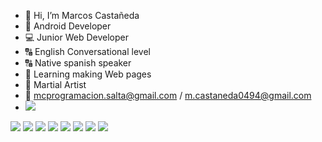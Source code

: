 - 👋 Hi, I’m Marcos Castañeda
- 📱 Android Developer
- 💻 Junior Web Developer
- 🔠 English Conversational level
- 🔠 Native spanish speaker
- 📖 Learning making Web pages
- 🥋 Martial Artist
- 📧 mcprogramacion.salta@gmail.com / m.castaneda0494@gmail.com
- <a href="https://www.linkedin.com/in/marcos-emanuel-casta%C3%B1eda-a99297146/">
        <img src="https://img.shields.io/badge/LinkedIn-0077B5?style=for-the-badge&logo=linkedin&logoColor=white" />
</a>


<img src="https://img.shields.io/badge/Android-3DDC84?style=for-the-badge&logo=android&logoColor=white " /> <img src="https://img.shields.io/badge/HTML5-E34F26?style=for-the-badge&logo=html5&logoColor=white " /> <img src="https://img.shields.io/badge/CSS3-1572B6?style=for-the-badge&logo=css3&logoColor=white " />
<img src="https://img.shields.io/badge/JavaScript-323330?style=for-the-badge&logo=javascript&logoColor=F7DF1E " />
<img src="https://img.shields.io/badge/Java-ED8B00?style=for-the-badge&logo=java&logoColor=white " />
<img src="https://img.shields.io/badge/MySQL-00000F?style=for-the-badge&logo=mysql&logoColor=white " /> 
<img src="https://img.shields.io/badge/Bootstrap-563D7C?style=for-the-badge&logo=bootstrap&logoColor=white " />
<img src="https://img.shields.io/badge/firebase-ffca28?style=for-the-badge&logo=firebase&logoColor=black " /> 
	
	
	
	
	
	 
	
        






<!---
marcos-791/marcos-791 is a ✨ special ✨ repository because its `README.md` (this file) appears on your GitHub profile.
You can click the Preview link to take a look at your changes.
--->
